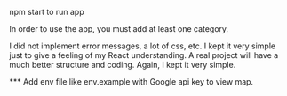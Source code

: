 npm start to run app

In order to use the app, you must add at least one category.

I did not implement error messages, a lot of css, etc.
I kept it very simple just to give a feeling of my React understanding.
A real project will have a much better structure and coding.
Again, I kept it very simple.

*** Add env file like env.example with Google api key to view map.
